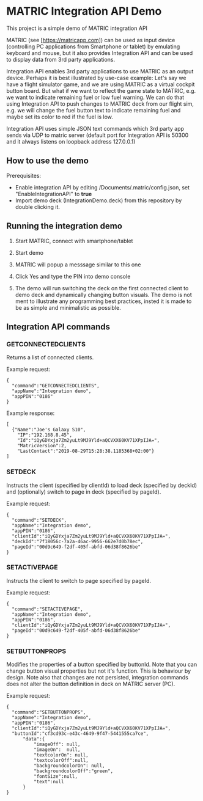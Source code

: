 # MATRIC Integration API Demo
This project is a simple demo of MATRIC integration API

MATRIC (see [https://matricapp.com]) can be used as input device (controlling PC applications from Smartphone or tablet) by emulating keyboard and mouse, but it also provides Integration API and can be used to display data from 3rd party applications.

Integration API enables 3rd party applications to use MATRIC as an output device. Perhaps it is best illustrated by use-case example:
Let's say we have a flight simulator game, and we are using MATRIC as a virtual cockpit button board. But what if we want to reflect the game state to MATRIC, e.g. we want to indicate remaining fuel or low fuel warning. We can do that using Integration API to push changes to MATRIC deck from our flight sim, e.g. we will change the fuel button text to indicate remaining  fuel and maybe set its color to red if the fuel is low.

Integration API uses simple JSON text commands which 3rd party app sends via UDP to matric server (default port for Integration API is 50300 and it always listens on loopback address 127.0.0.1)

## How to use the demo
Prerequisites:
- Enable integration API by editing <Your user profile folder>/Documents/.matric/config.json, set "EnableIntegrationAPI" to **true**
- Import demo deck (IntegrationDemo.deck) from this repository by double clicking it.
  
## Running the integration demo
1) Start MATRIC, connect with smartphone/tablet
2) Start demo
3) MATRIC will popup a messsage similar to this one

4) Click Yes and type the PIN into demo console

5) The demo will run switching the deck on the first connected client to demo deck and dynamically changing button visuals. The demo is not ment to illustrate any programming best practices, insted it is made to be as simple and minimalistic as possible.

## Integration API commands

### GETCONNECTEDCLIENTS

Returns a list of connected clients.

Example request:

```
{
  "command":"GETCONNECTEDCLIENTS",
  "appName":"Integration demo",
  "appPIN":"0186"
}
```

Example response:

```
[
  {"Name":"Joe's Galaxy S10",
    "IP":"192.168.8.45",
    "Id":"iQyGDYxja7Zm2yuLt9MJ9Yld+aQCVXX60KV71XPpIJA=",
    "MatricVersion":2,
    "LastContact":"2019-08-29T15:28:38.1185368+02:00"}
]
```

### SETDECK

Instructs the client (specified by clientId) to load deck (specified by deckId) and (optionally) switch to page in deck (specified by pageId).

Example request:

```
{
  "command":"SETDECK", 
  "appName":"Integration demo", 
  "appPIN":"0186", 
  "clientId":"iQyGDYxja7Zm2yuLt9MJ9Yld+aQCVXX60KV71XPpIJA=", 
  "deckId":"7f18056c-7a2a-46ac-9956-662e7d0b78ec",
  "pageId":"00d9c649-f2df-405f-abfd-06d38f8626be"
}
```

### SETACTIVEPAGE

Instructs the client to switch to page specified by pageId.

Example request:

```
{
  "command":"SETACTIVEPAGE", 
  "appName":"Integration demo", 
  "appPIN":"0186", 
  "clientId":"iQyGDYxja7Zm2yuLt9MJ9Yld+aQCVXX60KV71XPpIJA=", 
  "pageId":"00d9c649-f2df-405f-abfd-06d38f8626be"
}
```

### SETBUTTONPROPS
Modifies the properties of a button specified by buttonId. Note that you can change button visual properties but not it's function. This is behaviour by design. Note also that changes are not persisted, integration commands does not alter the button definition in deck on MATRIC server (PC).

Example request:

```
{
  "command":"SETBUTTONPROPS", 
  "appName":"Integration demo", 
  "appPIN":"0186", 
  "clientId":"iQyGDYxja7Zm2yuLt9MJ9Yld+aQCVXX60KV71XPpIJA=", 
  "buttonId":"cf3cd93c-e43c-4649-9f47-5441555ca7ce",
      "data":{
          "imageOff": null, 
          "imageOn":  null, 
          "textcolorOn": null, 
          "textcolorOff":null, 
          "backgroundcolorOn": null, 
          "backgroundcolorOff":"green", 
          "fontSize":null,
          "text":null
      }
}
```

